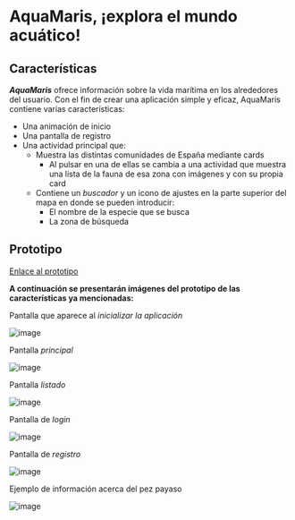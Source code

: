 # AquaMaris, ¡explora el mundo acuático!

## Características
***AquaMaris*** ofrece información sobre la vida marítima en los alrededores del usuario. Con el fin de crear una aplicación simple y eficaz, AquaMaris contiene varias características:  
- Una animación de inicio 
- Una pantalla de registro 
- Una actividad principal que:
  - Muestra las distintas comunidades de España mediante cards
    - Al pulsar en una de ellas se cambia a una actividad que muestra una lista de la fauna de esa zona con imágenes y con su propia card
  - Contiene un *buscador* y un icono de ajustes en la parte superior del mapa en donde se pueden introducir:
    - El nombre de la especie que se busca
    - La zona de búsqueda

## Prototipo  
[Enlace al prototipo](https://www.figma.com/proto/gtk2E79v0obSKXZIc54d0D/Aqua-Maris?node-id=0-1&t=QR6VKuSeBfOUHZWv-1)

**A continuación se presentarán imágenes del prototipo de las características ya mencionadas:**

Pantalla que aparece al *inicializar la aplicación*

![image](https://github.com/user-attachments/assets/6275b02d-ca05-4138-8ab8-6e7e6da0cac5)

Pantalla *principal*

![image](https://github.com/user-attachments/assets/3add7630-8f4d-4af0-a77f-6fc93af288af)

Pantalla *listado*

![image](https://github.com/user-attachments/assets/c1321190-9bbb-460b-92bb-093d8ca7a980)

Pantalla de *login*

![image](https://github.com/user-attachments/assets/70aa91f0-28f4-4421-af80-a42fa66f7645)

Pantalla de *registro*

![image](https://github.com/user-attachments/assets/e442c64a-d529-4cc8-bff9-1ba2c12b9f90)

Ejemplo de información acerca del pez payaso

![image](https://github.com/user-attachments/assets/143406ca-9d75-4142-a6ed-1240fb5d2385)
